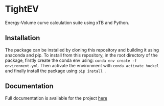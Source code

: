 # TightEV
Energy-Volume curve calculation suite using xTB and Python.

## Installation
The package can be installed by cloning this repository and building it using anaconda and pip.
To install from this repository, in the root directory of the package, firstly create the conda env using:
`conda env create -f environment.yml`. Then activate the environment with `conda activate huckel` and finally install the package using `pip install .`

## Documentation
Full documentation is available for the project [here](https://evxtb.readthedocs.io/en/latest/index.html) 

